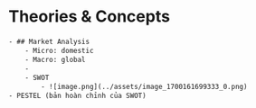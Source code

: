 # Theories & Concepts
	- ## Market Analysis
		- Micro: domestic
		- Macro: global
		-
		- SWOT
			- ![image.png](../assets/image_1700161699333_0.png)
	- PESTEL (bản hoàn chỉnh của SWOT)